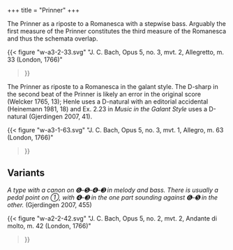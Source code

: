 +++
title = "Prinner"
+++

The Prinner as a riposte to a Romanesca with a stepwise bass. Arguably the
first measure of the Prinner constitutes the third measure of the Romanesca and
thus the schemata overlap.

{{<
  figure
  "w-a3-2-33.svg"
  "J. C. Bach, Opus 5, no. 3, mvt. 2, Allegretto, m. 33 (London, 1766)"
>}}

The Prinner as riposte to a Romanesca in the galant style. The D-sharp in the
second beat of the Prinner is likely an error in the original score (Welcker
1765, 13); Henle uses a D-natural with an editorial accidental (Heinemann 1981,
18) and Ex. 2.23 in *Music in the Galant Style* uses a D-natural (Gjerdingen
2007, 41).

{{<
  figure
  "w-a3-1-63.svg"
  "J. C. Bach, Opus 5, no. 3, mvt. 1, Allegro, m. 63 (London, 1766)"
>}}

## Variants

*A type with a canon on ➏–➎–➍–➌ in melody and bass. There is usually a pedal
point on ➀, with ➍–➌ in the one part sounding against ➏–➎ in the other.*
(Gjerdingen 2007, 455)

{{<
  figure
  "w-a2-2-42.svg"
  "J. C. Bach, Opus 5, no. 2, mvt. 2, Andante di molto, m. 42 (London, 1766)"
>}}
